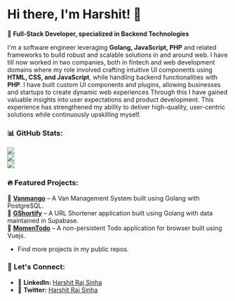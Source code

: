 # Hi there, I'm Harshit! 👋

🚀 **Full-Stack Developer, specialized in Backend Technologies**

I'm a software engineer leveraging **Golang, JavaScript, PHP** and related frameworks to build robust and scalable solutions in and around web.
I have till now worked in two companies, both in fintech and web development domains where my role involved crafting intuitive UI components using **HTML, CSS, and JavaScript**, while handling backend functionalities with **PHP**. I have built custom UI components and plugins, allowing businesses and startups to create dynamic web experiences
Through this I have gained valuable insights into user expectations and product development. This experience has strengthened my ability to deliver high-quality, user-centric solutions while continuously upskilling myself.

### 📊 GitHub Stats:
![](https://github-readme-stats.vercel.app/api?username=harshitrajsinha&theme=dark&hide_border=false&include_all_commits=true&count_private=false)<br/>
![](https://nirzak-streak-stats.vercel.app/?user=harshitrajsinha&theme=dark&hide_border=false)<br/>
![](https://github-readme-stats.vercel.app/api/top-langs/?username=harshitrajsinha&theme=dark&hide_border=false&include_all_commits=true&count_private=false&layout=compact)

### 🔥 Featured Projects:
📌 **[Vanmango](https://vanmango.vercel.app)** – A Van Management System built using Golang with PostgreSQL.  
📌 **[GShortify](https://gshortify.vercel.app/)** – A URL Shortener application built using Golang with data maintained in Supabase.  
📌 **[MomenTodo](https://phenomenal-hotteok-3af725.netlify.app/)** – A non-persistent Todo application for browser built using Vuejs.  
-  Find more projects in my public repos.

### 📢 Let's Connect:
- 🔗 **LinkedIn:** [Harshit Raj Sinha](https://www.linkedin.com/in/rajsinha08)
- 🔗 **Twitter:** [Harshit Raj Sinha](https://x.com/rajsinha08_)
